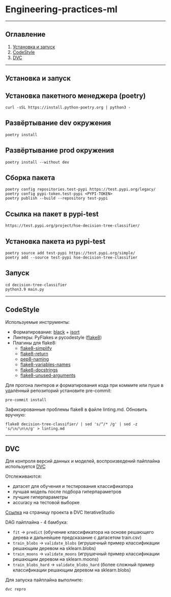 # Engineering-practices-ml

----

## Оглавление

1. [Установка и запуск](#Установка-и-запуск)
2. [СodeStyle](#CodeStyle)
3. [DVC](#DVC)

____

## Установка и запуск

## Установка пакетного менеджера (poetry)

```shell
curl -sSL https://install.python-poetry.org | python3 -
```

## Развёртывание dev окружения

```shell
poetry install
```

## Развёртывание prod окружения

```shell
poetry install --without dev
```

## Сборка пакета

```shell
poetry config repositories.test-pypi https://test.pypi.org/legacy/
poetry config pypi-token.test-pypi <PYPI-TOKEN>
poetry publish --build --repository test-pypi
```

## Ссылка на пакет в pypi-test

```
https://test.pypi.org/project/hse-decision-tree-classifier/
```

## Установка пакета из pypi-test

```shell
poetry source add test-pypi https://test.pypi.org/simple/
poetry add --source test-pypi hse-decision-tree-classifier
```

## Запуск

```shell
cd decision-tree-classifier
python3.9 main.py
```

____

## CodeStyle

Используемые инструменты:
* Форматирование: [black](https://github.com/psf/black) + [isort](https://github.com/PyCQA/isort)
* Линтеры: PyFlakes и pycodestyle ([flake8](https://github.com/PyCQA/flake8))
* Плагины для flake8:
  * [flake8-simplify](https://github.com/MartinThoma/flake8-simplify)
  * [flake8-return](https://github.com/afonasev/flake8-return)
  * [pep8-naming](https://github.com/PyCQA/pep8-naming)
  * [flake8-variables-names](https://github.com/best-doctor/flake8-variables-names)
  * [flake8-docstrings](https://github.com/pycqa/flake8-docstrings)
  * [flake8-unused-arguments](https://github.com/nhoad/flake8-unused-arguments)

Для прогона линтеров и форматирования кода при коммите или пуше в удалённый репозиторий установите pre-commit:

```shell
pre-commit install
```

Зафиксированные проблемы flake8 в файле linting.md. Обновить вручную:

```shell
flake8 decision-tree-classifier/ | sed 's/^/* /g' | sed -z 's/\n/\n\n/g' > linting.md
````

____

## DVC

Для контроля версий данных и моделей, воспроизведений пайплайна используется [DVC](https://dvc.org/)

Отслеживаются:
* датасет для обучения и тестирования классификатора
* лучшая модель после подбора гиперпараметров
* лучшие гиперпараметры
* accuracy на тестовой выборке

[Ссылка](https://studio.iterative.ai/user/smirok/projects/Engineering-practices-ml-qpjahx1v32) на страницу проекта в DVC IterativeStudio

DAG пайплайна - 4 бамбука:
* `fit` -> `predict` (обучение классификатора на основе решающего дерева и дальнейшее предсказание с датасетом train.csv)
* `train_blobs` -> `validate_blobs` (игрушечный пример классификации решающим деревом на sklearn.blobs)
* `train_moons` -> `validate_moons` (игрушечный пример классификации решающим деревом на sklearn.moons)
* `train_blobs_hard` -> `validate_blobs_hard` (более сложный пример классификации решающим деревом на sklearn.blobs)

Для запуска пайплайна выполните:

```shell
dvc repro
```
